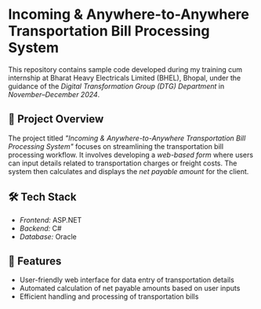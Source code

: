 # Incoming & Anywhere-to-Anywhere Transportation Bill Processing System

This repository contains sample code developed during my training cum internship at Bharat Heavy Electricals Limited (BHEL), Bhopal, under the guidance of the *Digital Transformation Group (DTG) Department* in *November–December 2024*.

## 📌 Project Overview

The project titled *"Incoming & Anywhere-to-Anywhere Transportation Bill Processing System"* focuses on streamlining the transportation bill processing workflow. It involves developing a *web-based form* where users can input details related to transportation charges or freight costs. The system then calculates and displays the *net payable amount* for the client.

## 🛠 Tech Stack

- *Frontend:* ASP.NET  
- *Backend:* C#  
- *Database:* Oracle

## 🚀 Features

- User-friendly web interface for data entry of transportation details  
- Automated calculation of net payable amounts based on user inputs  
- Efficient handling and processing of transportation bills

